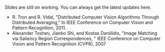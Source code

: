  Slides are still on working. You can always get the latest updates here.
 
 * R. Tron and R. Vidal, "Distributed Computer Vision Algorithms Through Distributed Averaging," In IEEE Conference on Computer Vision and Pattern Recognition, 2011.
 * Alexander Toshev, Jianbo Shi, and Kostas Daniilidis, "Image Matching via Saliency Region Correspondences, " IEEE Conference on Computer Vision and Pattern Recognition (CVPR), 2007

